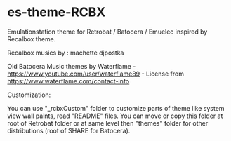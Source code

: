 # es-theme-RCBX

Emulationstation theme for Retrobat / Batocera / Emuelec inspired by Recalbox theme.

Recalbox musics by : machette djpostka

Old Batocera Music themes by Waterflame - https://www.youtube.com/user/waterflame89 - License from https://www.waterflame.com/contact-info


Customization:

You can use "_rcbxCustom" folder to customize parts of theme like system view wall paints, read "README" files.
You can move or copy this folder at root of Retrobat folder or at same level then "themes" folder for other distributions (root of SHARE for Batocera).

